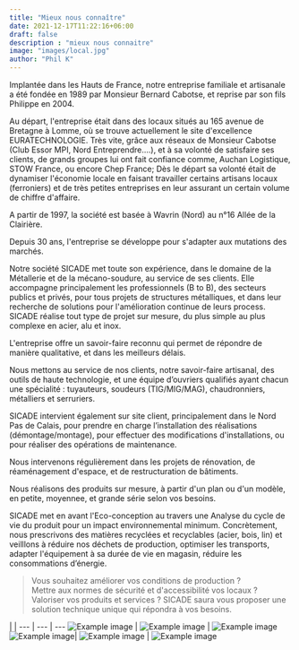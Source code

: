 ```yaml
---
title: "Mieux nous connaître"
date: 2021-12-17T11:22:16+06:00
draft: false
description : "mieux nous connaitre"
image: "images/local.jpg"
author: "Phil K"
---
```


Implantée dans les Hauts de France, notre entreprise familiale et artisanale a été fondée en 1989 par Monsieur Bernard Cabotse, et reprise par son fils Philippe en 2004.

Au départ, l'entreprise était dans des locaux situés au 165 avenue de Bretagne à Lomme, où se trouve actuellement le site d'excellence EURATECHNOLOGIE.
Très vite, grâce aux réseaux de Monsieur Cabotse (Club Essor MPI, Nord Entreprendre....), et à sa volonté de satisfaire ses clients, de grands groupes lui ont fait confiance comme, Auchan Logistique, STOW France, ou encore Chep France; Dès le départ sa volonté était de dynamiser l'économie locale en faisant travailler certains artisans locaux (ferroniers) et de très petites entreprises en leur assurant un certain volume de chiffre d'affaire.    

A partir de 1997, la société est basée à Wavrin (Nord) au n°16 Allée de la Clairière.

Depuis 30 ans, l'entreprise se développe pour s'adapter aux mutations des marchés.

Notre société SICADE met toute son expérience, dans le domaine de la Métallerie et de la mécano-soudure, au service de ses clients. Elle accompagne principalement les professionnels (B to B), des secteurs publics et privés, pour tous projets de structures métalliques, et dans leur recherche de solutions pour l'amélioration continue de leurs process. 
SICADE réalise tout type de projet sur mesure, du plus simple au plus complexe en acier, alu et inox. 

L'entreprise offre un savoir-faire reconnu qui permet de répondre de manière qualitative, et dans les meilleurs délais.

Nous mettons au service de nos clients, notre savoir-faire artisanal, des outils de haute technologie, et une équipe  d’ouvriers qualifiés ayant chacun une spécialité : tuyauteurs, soudeurs (TIG/MIG/MAG), chaudronniers, métalliers et serruriers.

SICADE intervient également sur site client, principalement dans le Nord Pas de Calais, pour prendre en charge l’installation des réalisations (démontage/montage), pour effectuer des modifications d'installations, ou pour réaliser des opérations de maintenance. 

Nous intervenons régulièrement dans les projets de rénovation, de réaménagement d'espace, et de restructuration de bâtiments.

Nous réalisons des produits sur mesure, à partir d'un plan ou d'un modèle, en petite,  moyennee, et grande série selon vos besoins.

SICADE met en avant l'Eco-conception au travers une Analyse du cycle de vie du produit pour un impact environnemental minimum.
Concrètement, nous prescrivons des matières recyclées et recyclables (acier, bois, lin) et veilllons à réduire nos déchets de production, optimiser les transports, adapter l'équipement à sa durée de vie en magasin, réduire les consommations d’énergie.

>Vous souhaitez améliorer vos conditions de production ?       
>Mettre aux normes de sécurité et d'accessibilité vos locaux ? 
Valoriser vos produits et services ?
>SICADE saura vous proposer une solution technique unique qui répondra à vos besoins. 

                                                                                                                                                      
                             
                                         

 | | 
--- | --- | ---
![Example image](/images/perceuse.png) | ![Example image](/images/soudure.jpg) | ![Example image](/images/meuleuse.png) 
 ![Example image](/images/trappe.png)| ![Example image](/images/rolls.jpg) | ![Example image](/images/pied-de-table.png)